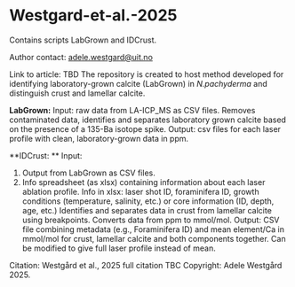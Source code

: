 # Westgard-et-al.-2025
Contains scripts LabGrown and IDCrust. 

Author contact: adele.westgard@uit.no 

Link to article: TBD
The repository is created to host method developed for identifying laboratory-grown calcite (LabGrown) in _N.pachyderma_ and distinguish crust and lamellar calcite.

**LabGrown:**
Input: raw data from LA-ICP_MS as CSV files. 
Removes contaminated data, identifies and separates laboratory grown calcite based on the presence of a 135-Ba isotope spike. 
Output: csv files for each laser profile with clean, laboratory-grown data in ppm. 

**IDCrust: **
Input: 
  1) Output from LabGrown as CSV files. 
  2) Info spreadsheet (as xlsx) containing information about each laser ablation profile.
     Info in xlsx: laser shot ID, foraminifera ID, growth conditions (temperature, salinity, etc.) or core information (ID, depth, age, etc.)
Identifies and separates data in crust from lamellar calcite using breakpoints. Converts data from ppm to mmol/mol. 
Output: CSV file combining metadata (e.g., Foraminifera ID) and mean element/Ca in mmol/mol for crust, lamellar calcite and both components together.
        Can be modified to give full laser profile instead of mean. 

Citation: Westgård et al., 2025
          full citation TBC 
Copyright: Adele Westgård 2025. 
